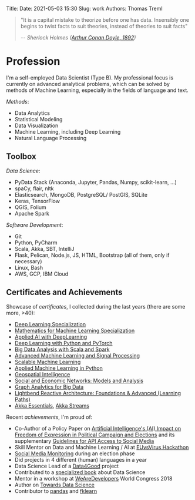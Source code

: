 Title:
Date: 2021-05-03 15:30
Slug: work
Authors: Thomas Treml

> "It is a capital mistake to theorize before one has data. Insensibly one begins to twist facts to suit theories, instead of theories to suit facts"
>
> -- <cite> Sherlock Holmes ([Arthur Conan Doyle, 1892](https://en.wikiquote.org/wiki/Sherlock_Holmes))</cite>

# Profession
I'm a self-employed Data Scientist (Type B). My professional focus is currently on advanced analytical problems, which can be solved by methods of Machine Learning, especially in the fields of language and text.

_Methods_:

* Data Analytics
* Statistical Modeling
* Data Visualization
* Machine Learning, including Deep Learning
* Natural Language Processing

## Toolbox
_Data Science_:

* PyData Stack (Anaconda, Jupyter, Pandas, Numpy, scikit-learn, ...)
* spaCy, flair, nltk
* Elasticsearch, MongoDB, PostgreSQL/ PostGIS, SQLite
* Keras, TensorFlow
* QGIS, Folium
* Apache Spark

_Software Development_:

* Git
* Python, PyCharm
* Scala, Akka, SBT, IntelliJ
* Flask, Pelican, Node.js, JS, HTML, Bootstrap (all of them, only if necessary)
* Linux, Bash
* AWS, GCP, IBM Cloud

## Certificates and Achievements
Showcase of _certificates_, I collected during the last years (there are some more, >40):

* [Deep Learning Specialization]({filename}/pdfs/certs/Cert_DeepLearningAI.pdf)
* [Mathematics for Machine Learning Specialization]({filename}/pdfs/certs/Cert_Maths4ML.pdf)
* [Applied AI with DeepLearning]({filename}/pdfs/certs/Cert_IBMAppliedAI.pdf)
* [Deep Learning with Python and PyTorch]({filename}/pdfs/certs/Cert_DLPyTorch.pdf)
* [Big Data Analysis with Scala and Spark]({filename}/pdfs/certs/Cert_BigDataScalaSpark.pdf)
* [Advanced Machine Learning and Signal Processing]({filename}/pdfs/certs/Cert_IBMAdvMLSigProc.pdf)
* [Scalable Machine Learning]({filename}/pdfs/certs/Cert_ScalML.pdf)
* [Applied Machine Learning in Python]({filename}/pdfs/certs/Cert_AppliedMLPy.pdf)
* [Geospatial Intelligence]({filename}/pdfs/certs/Cert_GeoInt.pdf)
* [Social and Economic Networks: Models and Analysis]({filename}/pdfs/certs/Cert_SocialAndEconomicNetworks.pdf)
* [Graph Analytics for Big Data]({filename}/pdfs/certs/Cert_GraphAnalytics.pdf)
* [Lightbend Reactive Architecture: Foundations & Advanced (Learning Paths)]({filename}/pdfs/certs/Certs_ReactiveArch.pdf)
* [Akka Essentials]({filename}/pdfs/certs/Cert_AkkaEssentials.pdf), [Akka Streams]({filename}/pdfs/certs/Cert_AkkaStreams.pdf)

Recent _achievements_, I'm proud of:

* Co-Author of a Policy Paper on [Artificial Intelligence's (AI) Impact on Freedom of Expression in Political Campaign and Elections](https://www.osce.org/representative-on-freedom-of-media/483638?fbclid=IwAR38-a4ch9VHadQIEYTogbuED1LVQoPEVQ_qW7PremQmAD5SYJTA5CP-s4Q) and its supplementary [Guidelines for API Access to Social Media](https://www.osce.org/representative-on-freedom-of-media/483644)
* Skill Mentor on Data and Machine Learning / AI at [EUvsVirus Hackathon](https://euvsvirus.org/)
* [Social Media Monitoring](https://www.wahlbeobachtung.org/en/social-media-monitoring-results-about-2019-austrian-snap-elections-published/) during an election phase
* Did projects in 4 different (human) languages in a year
* Data Science Lead of a [Data4Good](https://viennadatasciencegroup.at/data4good/) project
* Contributed to a [specialized book](https://www.hanser-fachbuch.de/buch/Handbuch+Data+Science/9783446457102) about Data Science
* Mentor in a workshop at [WeAreDevelopers](https://www.wearedevelopers.com/) World Congress 2018
* Author on [Towards Data Science](https://towardsdatascience.com/)
* Contributor to [pandas](https://pandas.pydata.org/) and [fklearn](https://fklearn.readthedocs.io/en/latest/)
